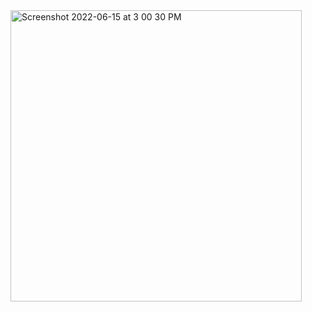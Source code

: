 <img width="466" alt="Screenshot 2022-06-15 at 3 00 30 PM" src="https://user-images.githubusercontent.com/76835006/173794640-4b9b82cb-54e5-4a45-9b46-2b3d22f59f0e.png">
